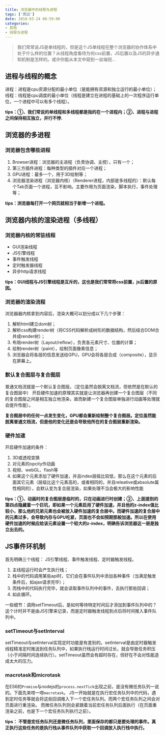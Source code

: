 ```yaml
---
title: 浏览器中的线程与进程
tags: ['周边']
date: 2018-03-24 06:59:00
categories:
- 其他
- 线程与进程
---
```

> 我们常常说JS是单线程的，但是这个JS单线程在整个浏览器的协作体系中处于什么样的位置？从线程角度看待为何css前置，JS后置以及JS的异步通知机制是怎样的。或许你能从本文中窥到一丝端倪...

<!-- more -->

## 进程与线程的概念

进程：进程是cpu资源分配的最小单位（是能拥有资源和独立运行的最小单位）；
线程：线程是cpu调度的最小单位（线程是建立在进程的基础上的一次程序运行单位，一个进程中可以有多个线程）。

**tips：①、我们常说的单线程和多线程都是指的在一个进程内；②、进程与进程之间保持相互独立，并行不悖.**


## 浏览器的多进程

### 浏览器包含哪些进程

1. Browser进程：浏览器的主进程（负责协调、主控），只有一个；
2. 第三方插件进程：每种类型的插件对应一个进程；
3. GPU进程：最多一个，用于3D绘制等；
4. 浏览器渲染进程（浏览器内核）（Renderer进程，内部是多线程的）：默认每个Tab页面一个进程，互不影响。主要作用为页面渲染，脚本执行，事件处理等；

**tips：浏览器每打开一个网页就相当于新增一个进程。**

## 浏览器内核的渲染进程（多线程）

### 浏览器内核的常驻线程

- GUI渲染线程
- JS引擎线程
- 事件触发线程
- 定时触发器线程
- 异步http请求线程

**tips：GUI线程与JS引擎线程是互斥的，这也是我们常常将css前置，js后置的原因。**

### 浏览器的渲染流程

浏览器器内核拿到内容后，渲染大概可以划分成以下几个步骤：

1. 解析html建立dom树；
2. 解析css构建render树（将CSS代码解析成树形的数据结构，然后结合DOM合并成render树）；
3. 布局render树（Layout/reflow），负责各元素尺寸、位置的计算；
4. 绘制render树（paint），绘制页面像素信息；
5. 浏览器会将各层的信息发送给GPU，GPU会将各层合成（composite），显示在屏幕上。

### 默认复合图层与复合图层

普通文档流就是一个默认复合图层。（定位虽然会脱离文档流，但依然是在默认的复合图层中）
开启硬件加速的原理其实就是让浏览器再创建一个复合图层（不同的复合图层之间是相互独立地渲染，故而新建一个复合图层单独进行动画等处理就会提升性能）。

**复合图层中的任何一点发生变化，GPU都会重新绘制整个复合图层。定位虽然能脱离普通文档流，但是他的变化还是会导致他所在的复合图层重新渲染。**

### 硬件加速

开启硬件加速的条件：
1. 3D或透视变换
2. 对元素的opcity作动画
3. 视频、webGL、flash等
4. 如果这个元素添加了硬件加速，并且index层级比较低，那么在这个元素的后面其它元素（层级比这个元素高的，或者相同的，并且releative或absolute属性相同的），会默认变为复合层渲染，如果处理不当会极大的影响性能

**tips：①、动画时的复合图层是临时的，只在动画进行时创建；②、上面提到的第四点隐藏着一个巨坑，即如果一个元素启用了硬件加速，并且他的z-index值比较小，那么他的兄弟元素也会被放入硬件加速的复合层中。而硬件加速的复合层中的元素过多，会导致内存与GPU吃紧，页面也不会如预期那般加速。所以在使用硬件加速的时候应给该元素设置一个较大的z-index，明确告诉浏览器这一层是独立出去的。**

## JS事件环机制

首先明确三个线程：
JS引擎线程、事件触发线程、定时器触发线程。

1. 主线程运行时会产生执行栈；
2. 栈中的代码调用某些api时，它们会在事件队列中添加各种事件（当满足触发条件后，如ajax请求完毕）；
3. 而栈中的代码执行完毕，就会读取事件队列中的事件，去执行那些回调；
4. 如此循环。

一些细节：调用setTimeout后，是如何等待特定时间后才添加到事件队列中的？这个计时并不是由JS引擎来记录，而是定时器触发线程到点后将时间推入事件队列中。

### setTimeout与setInterval

setTimeout与setInterval实现定时功能是有差别的。setInterval是由定时器触发线程精准定时推送到任务队列中，如果执行栈运行时间过长，就会导致任务积压（小于间隔时间连续执行）。setTimeout虽然会有超时存在，但好在不会对性能造成太大的压力。

### macrotask和microtask

在ES6的`Promise`与nodejs的`process.nextTick`出现之前，是没有微任务队列一说的。下面先来唠一唠`macrotask`。
JS一开始就是在执行宏任务队列中的代码，遇到定时任务等就会将这些回调推入下一个宏任务队列。而两个宏任务队列之间会对页面进行重渲染。
而微任务队列则会紧跟着当前宏任务队列后面执行（在页面重渲染之前，也是下一个宏任务队列执行之前）。

**tips：
不管是宏任务队列还是微任务队列，里面保存的都只是要处理的事件。真正执行这些任务的是执行栈从事件队列中获取一个回调放入执行栈中执行。**







